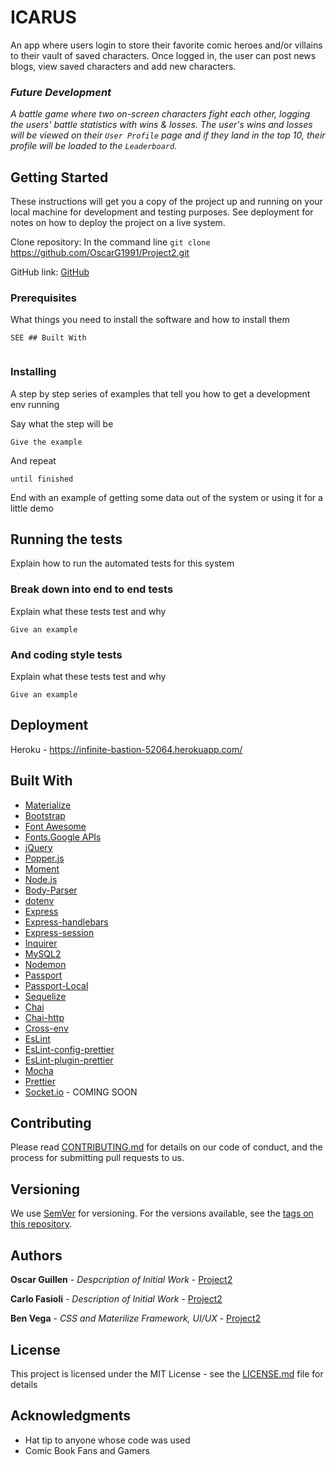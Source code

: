 # ICARUS

An app where users login to store their favorite comic heroes and/or villains to their vault of saved characters. Once logged in, the user can post news blogs, view saved characters and add new characters.

### *Future Development*

*A battle game where two on-screen characters fight each other, logging the users' battle statistics with wins & losses. The user's wins and losses will be viewed on their ```User Profile``` page and if they land in the top 10, their profile will be loaded to the ```Leaderboard```.*

## Getting Started

These instructions will get you a copy of the project up and running on your local machine for development and testing purposes. See deployment for notes on how to deploy the project on a live system.

Clone repository: In the command line ```git clone``` https://github.com/OscarG1991/Project2.git 

GitHub link: [GitHub](https://github.com/OscarG1991/Project2)


### Prerequisites

What things you need to install the software and how to install them

```
SEE ## Built With


```

### Installing

A step by step series of examples that tell you how to get a development env running

Say what the step will be

```
Give the example
```

And repeat

```
until finished
```

End with an example of getting some data out of the system or using it for a little demo

## Running the tests

Explain how to run the automated tests for this system

### Break down into end to end tests

Explain what these tests test and why

```
Give an example
```

### And coding style tests

Explain what these tests test and why

```
Give an example
```

## Deployment

Heroku - https://infinite-bastion-52064.herokuapp.com/

## Built With

* [Materialize](https://materializecss.com/getting-started.html)
* [Bootstrap](https://getbootstrap.com/)
* [Font Awesome](https://fontawesome.com/?from=io)
* [Fonts.Google APIs](https://developers.google.com/fonts/docs/getting_started)
* [jQuery](https://jquery.com/download/)
* [Popper.js](https://popper.js.org/popper-documentation.html)
* [Moment](https://momentjs.com/)
* [Node.js](https://nodejs.org/en/download/)
* [Body-Parser](https://www.npmjs.com/package/body-parser)
* [dotenv](https://www.npmjs.com/package/dotenv)
* [Express](https://expressjs.com/en/starter/installing.html)
* [Express-handlebars](https://www.npmjs.com/package/express-handlebars)
* [Express-session](https://www.npmjs.com/package/express-session)
* [Inquirer](https://www.npmjs.com/package/inquirer/v/0.2.3)
* [MySQL2](https://www.npmjs.com/package/mysql2)
* [Nodemon](https://nodemon.io/)
* [Passport](https://www.npmjs.com/package/passport)
* [Passport-Local](https://www.npmjs.com/package/passport-local)
* [Sequelize](https://www.npmjs.com/package/sequelize)
* [Chai](https://www.chaijs.com/)
* [Chai-http](https://www.chaijs.com/plugins/chai-http/)
* [Cross-env](https://www.npmjs.com/package/cross-env)
* [EsLint](https://eslint.org/docs/user-guide/getting-started)
* [EsLint-config-prettier](https://eslint.org/docs/user-guide/configuring)
* [EsLint-plugin-prettier](https://prettier.io/docs/en/eslint.html)
* [Mocha](https://mochajs.org/#installation)
* [Prettier](https://www.npmjs.com/package/prettier)
* [Socket.io](https://socket.io/get-started/chat/) - COMING SOON

## Contributing

Please read [CONTRIBUTING.md](https://gist.github.com/PurpleBooth/b24679402957c63ec426) for details on our code of conduct, and the process for submitting pull requests to us.

## Versioning

We use [SemVer](http://semver.org/) for versioning. For the versions available, see the [tags on this repository](https://github.com/your/project/tags). 

## Authors
**Oscar Guillen** - *Despcription of Initial Work* - [Project2](https://github.com/OscarG1991/Project2)

**Carlo Fasioli** - *Description of Initial Work* - [Project2](https://github.com/OscarG1991/Project2)

**Ben Vega** - *CSS and Materilize Framework, UI/UX* - [Project2](https://github.com/OscarG1991/Project2)


## License

This project is licensed under the MIT License - see the [LICENSE.md](LICENSE.md) file for details

## Acknowledgments

* Hat tip to anyone whose code was used
* Comic Book Fans and Gamers

